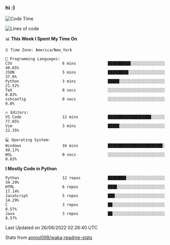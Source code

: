### hi :)

<!--START_SECTION:waka-->
![Code Time](http://img.shields.io/badge/Code%20Time-0%20secs-blue)

![Lines of code](https://img.shields.io/badge/From%20Hello%20World%20I%27ve%20Written-599%20Thousand%20lines%20of%20code-blue)

📊 **This Week I Spent My Time On** 

```text
⌚︎ Time Zone: America/New_York

💬 Programming Languages: 
CSV                      6 mins              ██████████░░░░░░░░░░░░░░░   40.65% 
JSON                     5 mins              █████████░░░░░░░░░░░░░░░░   37.0% 
Python                   3 mins              █████░░░░░░░░░░░░░░░░░░░░   21.52% 
TeX                      0 secs              ░░░░░░░░░░░░░░░░░░░░░░░░░   0.83% 
sshconfig                0 secs              ░░░░░░░░░░░░░░░░░░░░░░░░░   0.0%

🔥 Editors: 
VS Code                  12 mins             ███████████████████░░░░░░   77.65% 
Vim                      3 mins              █████░░░░░░░░░░░░░░░░░░░░   22.35%

💻 Operating System: 
Windows                  16 mins             ████████████████████████░   99.17% 
WSL                      0 secs              ░░░░░░░░░░░░░░░░░░░░░░░░░   0.83%

```

**I Mostly Code in Python** 

```text
Python                   12 repos            ████████░░░░░░░░░░░░░░░░░   34.29% 
HTML                     6 repos             ████░░░░░░░░░░░░░░░░░░░░░   17.14% 
JavaScript               5 repos             ███░░░░░░░░░░░░░░░░░░░░░░   14.29% 
C                        3 repos             ██░░░░░░░░░░░░░░░░░░░░░░░   8.57% 
Java                     3 repos             ██░░░░░░░░░░░░░░░░░░░░░░░   8.57%

```



 Last Updated on 26/06/2022 02:26:40 UTC
<!--END_SECTION:waka-->

Stats from [anmol098/waka-readme-stats](https://github.com/anmol098/waka-readme-stats)